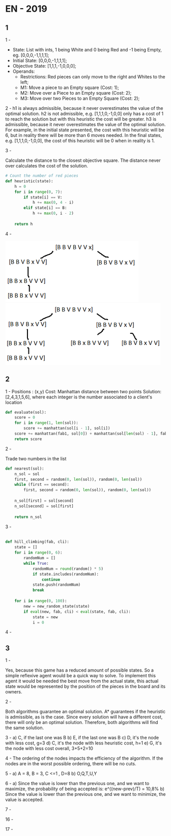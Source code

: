 # EN - 2019

## 1

1 -

- State: List with ints, 1 being White and 0 being Red and -1 being Empty, eg. [0,0,0,-1,1,1,1];
- Initial State: [0,0,0,-1,1,1,1];
- Objective State: [1,1,1,-1,0,0,0];
- Operands:
    - Restrictions: Red pieces can only move to the right and Whites to the left;
    - M1: Move a piece to an Empty square (Cost: 1);
    - M2: Move over a Piece to an Empty square (Cost: 2);
    - M3: Move over two Pieces to an Empty Square (Cost: 2);

2 - h1 is always admissible, because it never overestimates the value of the optimal solution. h2 is not admissible,
e.g. [1,1,1,0,-1,0,0] only has a cost of 1 to reach the solution but with this heuristic the cost will be greater. h3 is
admissible, because it never overestimates the value of the optimal solution. For example, in the initial state
presented, the cost with this heuristic will be 6, but in reality there will be more than 6 moves needed. In the final
states, e.g. [1,1,1,0,-1,0,0], the cost of this heuristic will be 0 when in reality is 1.

3 -

Calculate the distance to the closest objective square. The distance never over calculates the cost of the solution.

````python
# Count the number of red pieces
def heuristic(state):
    h = 0
    for i in range(0, 7):
        if state[i] == V:
            h += max(0, 4 - i)
        elif state[i] == B:
            h += max(0, i - 2)

    return h
````

4 -

![](imgs/2019_1_4_p.png)
![](imgs/2019_1_4_L.png)

## 2

1 - Positions : (x,y)
Cost: Manhattan distance between two points Solution:  [2,4,3,1,5,6], where each integer is the number associated to a
client's location

````python
def evaluate(sol):
    score = 0
    for i in range(1, len(sol)):
        score += manhattan(sol[i - 1], sol[i])
    score += manhattan(fab1, sol[0]) + manhattan(sol[len(sol) - 1], fab2)
    return score
````

2 -

Trade two numbers in the list

````python
def nearest(sol):
    n_sol = sol
    first, second = random(0, len(sol)), random(0, len(sol))
    while (first == second):
        first, second = random(0, len(sol)), random(0, len(sol))

    n_sol[first] = sol[second]
    n_sol[second] = sol[first]

    return n_sol
````

3 -

````python

def hill_climbing(fab, cli):
    state = []
    for i in range(0, 6):
        randomNum = []
        while True:
            randomNum = round(random() * 5)
            if state.includes(randomNum):
                continue
            state.push(randomNum)
            break

    for i in range(0, 100):
        new = new_random_state(state)
        if eval(new, fab, cli) < eval(state, fab, cli):
            state = new
            i = 0
````

4 -

## 3

1 -

Yes, because this game has a reduced amount of possible states. So a simple reflexive agent would be a quick way to
solve. To implement this agent it would be needed the best move from the actual state, this actual state would be
represented by the position of the pieces in the board and its owners.

2 -

Both algorithms guarantee an optimal solution. A* guarantees if the heuristic is admissible, as is the case. Since every
solution will have a different cost, there will only be an optimal solution. Therefore, both algorithms will find the
same solution.

3 - a) C, if the last one was B b) E, if the last one was B c) D, it's the node with less cost, g=3 d) C, it's the node
with less heuristic cost, h=1 e) G, it's the node with less cost overall, 3+5+2=10

4 - The ordering of the nodes impacts the efficiency of the algorithm. If the nodes are in the worst possible ordering,
there will be no cuts.

5 - a) A = 8, B = 3, C <=1 , D=8 b) O,Q,T,U,Y

6 - a) Since the value is lower than the previous one, and we want to maximize, the probability of being accepted is:
e^((new-prev)/T) = 10,8% b) Since the value is lower than the previous one, and we want to minimize, the value is
accepted.

7 -

16 -

17 - 